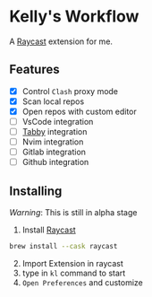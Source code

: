 # Kelly's Workflow
A [Raycast](https://raycast.com) extension for me.

## Features
- [x] Control `Clash` proxy mode
- [x] Scan local repos
- [x] Open repos with custom editor
- [ ] VsCode integration
- [ ] [Tabby](https://tabby.sh) integration
- [ ] Nvim integration
- [ ] Gitlab integration
- [ ] Github integration

## Installing
*Warning*: This is still in alpha stage

1. Install [Raycast](https://raycast.com)
```bash
brew install --cask raycast
```
2. Import Extension in raycast
3. type in `kl` command to start
4. `Open Preferences` and customize

